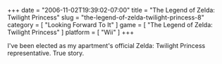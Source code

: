 +++
date = "2006-11-02T19:39:02-07:00"
title = "The Legend of Zelda: Twilight Princess"
slug = "the-legend-of-zelda-twilight-princess-8"
category = [ "Looking Forward To It" ]
game = [ "The Legend of Zelda: Twilight Princess" ]
platform = [ "Wii" ]
+++

I've been elected as my apartment's official Zelda: Twilight Princess representative.  True story.